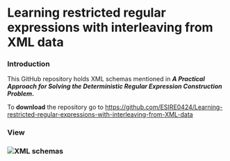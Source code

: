 # Learning restricted regular expressions with interleaving from XML data

### Introduction

This GitHub repository holds XML schemas mentioned in ***A Practical Approach for Solving the Deterministic Regular Expression Construction Problem*.** 

To **download** the repository go to https://github.com/ESIRE0424/Learning-restricted-regular-expressions-with-interleaving-from-XML-data

### View

### ![XML schemas](https://github.com/clRE/XMLSchemas/blob/master/XML%20schemas.png)
